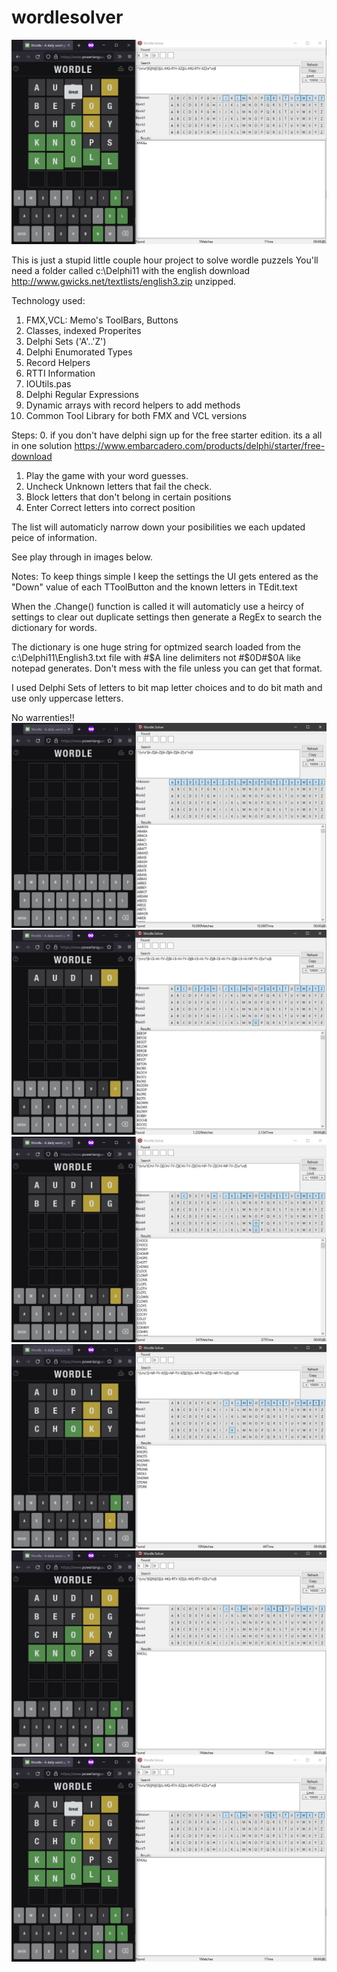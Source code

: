# wordlesolver
![This is an image](https://github.com/jimfergusondev/wordlesolver/blob/main/Screenshot6.jpg?raw=true)

This is just a stupid little couple hour project to solve wordle puzzels
You'll need a folder called c:\Delphi11 with the english download
http://www.gwicks.net/textlists/english3.zip
unzipped.

Technology used:
1. FMX,VCL: Memo's ToolBars, Buttons
3. Classes, indexed Properites
4. Delphi Sets ('A'..'Z')
5. Delphi Enumorated Types
6. Record Helpers
7. RTTI Information
8. IOUtils.pas
9. Delphi Regular Expressions
10. Dynamic arrays with record helpers to add methods
11. Common Tool Library for both FMX and VCL versions

Steps:
0. if you don't have delphi sign up for the free starter edition.  its a all in one solution
 https://www.embarcadero.com/products/delphi/starter/free-download
 
1. Play the game with your word guesses.
2. Uncheck Unknown letters that fail the check.
3. Block letters that don't belong in certain positions
4. Enter Correct letters into correct position 

The list will automaticly narrow down your posibilities we each updated peice of information.  

See play through in images below.

Notes:
To keep things simple I keep the settings the UI gets entered as the "Down" value of each TToolButton and the known letters in TEdit.text

When the .Change() function is called it will automaticly use a heircy of settings to clear out duplicate settings then generate a RegEx to search the dictionary for words.  

The dictionary is one huge string for optmized search loaded from the c:\Delphi11\English3.txt file with #$A line delimiters not #$0D#$0A like notepad generates.  Don't mess with the file unless you can get that format.

I used Delphi Sets of letters to bit map letter choices and to do bit math and use only uppercase letters.

No warrenties!! 
![This is an image](https://github.com/jimfergusondev/wordlesolver/blob/main/ScreenShot1.jpg?raw=true)
![This is an image](https://github.com/jimfergusondev/wordlesolver/blob/main/ScreenShot2.jpg?raw=true)
![This is an image](https://github.com/jimfergusondev/wordlesolver/blob/main/ScreenShot3.jpg?raw=true)
![This is an image](https://github.com/jimfergusondev/wordlesolver/blob/main/Screenshot4.jpg?raw=true)
![This is an image](https://github.com/jimfergusondev/wordlesolver/blob/main/Screenshot5.jpg?raw=true)
![This is an image](https://github.com/jimfergusondev/wordlesolver/blob/main/Screenshot6.jpg?raw=true)
